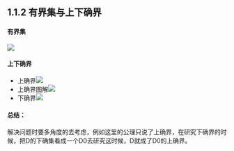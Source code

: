 ## 1.1.2 有界集与上下确界
#### 有界集
![](https://github.com/hjj5258/UniversityComputerProfessionalCourseSystem/blob/master/Advanced%20Mathematics/Photo/01-2yjj.png)
#### 上下确界
- 上确界![](https://github.com/hjj5258/UniversityComputerProfessionalCourseSystem/blob/master/Advanced%20Mathematics/Photo/01-2sqj.png)
- 上确界图解![](https://github.com/hjj5258/UniversityComputerProfessionalCourseSystem/blob/master/Advanced%20Mathematics/Photo/01-2sqjtj.png)
- 下确界![](https://github.com/hjj5258/UniversityComputerProfessionalCourseSystem/blob/master/Advanced%20Mathematics/Photo/01-2xqj.png)
#### 总结：
解决问题时要多角度的去考虑，例如这里的公理只说了上确界，在研究下确界的时候，把D的下确集看成一个D0去研究这时候，D就成了D0的上确界。
